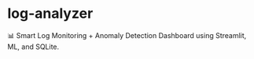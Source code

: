 # log-analyzer
📊 Smart Log Monitoring + Anomaly Detection Dashboard using Streamlit, ML, and SQLite.
